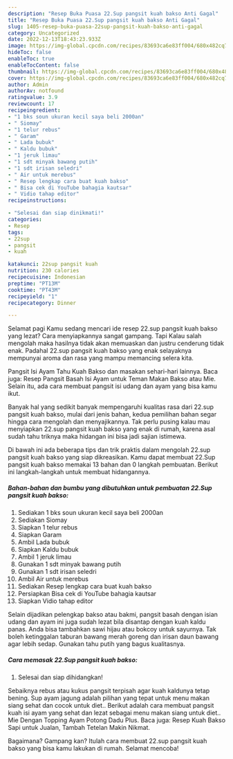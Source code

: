 ```yaml
---
description: "Resep Buka Puasa 22.Sup pangsit kuah bakso Anti Gagal"
title: "Resep Buka Puasa 22.Sup pangsit kuah bakso Anti Gagal"
slug: 1405-resep-buka-puasa-22sup-pangsit-kuah-bakso-anti-gagal
category: Uncategorized
date: 2022-12-13T18:43:23.933Z
image: https://img-global.cpcdn.com/recipes/83693ca6e83ff004/680x482cq70/22sup-pangsit-kuah-bakso-foto-resep-utama.jpg
hideToc: false
enableToc: true
enableTocContent: false
thumbnail: https://img-global.cpcdn.com/recipes/83693ca6e83ff004/680x482cq70/22sup-pangsit-kuah-bakso-foto-resep-utama.jpg
cover: https://img-global.cpcdn.com/recipes/83693ca6e83ff004/680x482cq70/22sup-pangsit-kuah-bakso-foto-resep-utama.jpg
author: Admin
authorAv: notfound
ratingvalue: 3.9
reviewcount: 17
recipeingredient:
- "1 bks soun ukuran kecil saya beli 2000an"
- " Siomay"
- "1 telur rebus"
- " Garam"
- " Lada bubuk"
- " Kaldu bubuk"
- "1 jeruk limau"
- "1 sdt minyak bawang putih"
- "1 sdt irisan seledri"
- " Air untuk merebus"
- " Resep lengkap cara buat kuah bakso"
- " Bisa cek di YouTube bahagia kautsar"
- " Vidio tahap editor"
recipeinstructions:

- "Selesai dan siap dinikmati!"
categories:
- Resep
tags:
- 22sup
- pangsit
- kuah

katakunci: 22sup pangsit kuah 
nutrition: 230 calories
recipecuisine: Indonesian
preptime: "PT13M"
cooktime: "PT43M"
recipeyield: "1"
recipecategory: Dinner

---
```



Selamat pagi Kamu sedang mencari ide resep 22.sup pangsit kuah bakso yang lezat? Cara menyiapkannya sangat gampang. Tapi Kalau salah mengolah maka hasilnya tidak akan memuaskan dan justru cenderung tidak enak. Padahal 22.sup pangsit kuah bakso yang enak selayaknya mempunyai aroma dan rasa yang mampu memancing selera kita.


Pangsit Isi Ayam Tahu Kuah Bakso dan masakan sehari-hari lainnya. Baca juga: Resep Pangsit Basah Isi Ayam untuk Teman Makan Bakso atau Mie. Selain itu, ada cara membuat pangsit isi udang dan ayam yang bisa kamu ikut.

Banyak hal yang sedikit banyak mempengaruhi kualitas rasa dari 22.sup pangsit kuah bakso, mulai dari jenis bahan, kedua pemilihan bahan segar hingga cara mengolah dan menyajikannya. Tak perlu pusing kalau mau menyiapkan 22.sup pangsit kuah bakso yang enak di rumah, karena asal sudah tahu triknya maka hidangan ini bisa jadi sajian istimewa.


Di bawah ini ada beberapa tips dan trik praktis dalam mengolah 22.sup pangsit kuah bakso yang siap dikreasikan. Kamu dapat membuat 22.Sup pangsit kuah bakso memakai 13 bahan dan 0 langkah pembuatan. Berikut ini langkah-langkah untuk membuat hidangannya.

<!--inarticleads1-->

##### Bahan-bahan dan bumbu yang dibutuhkan untuk pembuatan 22.Sup pangsit kuah bakso:

1. Sediakan 1 bks soun ukuran kecil saya beli 2000an
1. Sediakan  Siomay
1. Siapkan 1 telur rebus
1. Siapkan  Garam
1. Ambil  Lada bubuk
1. Siapkan  Kaldu bubuk
1. Ambil 1 jeruk limau
1. Gunakan 1 sdt minyak bawang putih
1. Gunakan 1 sdt irisan seledri
1. Ambil  Air untuk merebus
1. Sediakan  Resep lengkap cara buat kuah bakso
1. Persiapkan  Bisa cek di YouTube bahagia kautsar
1. Siapkan  Vidio tahap editor


Selain dijadikan pelengkap bakso atau bakmi, pangsit basah dengan isian udang dan ayam ini juga sudah lezat bila disantap dengan kuah kaldu panas. Anda bisa tambahkan sawi hijau atau bokcoy untuk sayurnya. Tak boleh ketinggalan taburan bawang merah goreng dan irisan daun bawang agar lebih sedap. Gunakan tahu putih yang bagus kualitasnya. 

<!--inarticleads2-->

##### Cara memasak 22.Sup pangsit kuah bakso:


1. Selesai dan siap dihidangkan!

Sebaiknya rebus atau kukus pangsit terpisah agar kuah kaldunya tetap bening. Sup ayam jagung adalah pilihan yang tepat untuk menu makan siang sehat dan cocok untuk diet.. Berikut adalah cara membuat pangsit kuah isi ayam yang sehat dan lezat sebagai menu makan siang untuk diet.. Mie Dengan Topping Ayam Potong Dadu Plus. Baca juga: Resep Kuah Bakso Sapi untuk Jualan, Tambah Tetelan Makin Nikmat. 

Bagaimana? Gampang kan? Itulah cara membuat 22.sup pangsit kuah bakso yang bisa kamu lakukan di rumah. Selamat mencoba!
